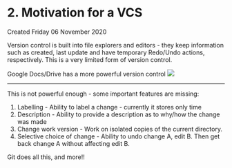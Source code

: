# 2. Motivation for a VCS
Created Friday 06 November 2020

Version control is built into file explorers and editors - they keep information such as created, last update and have temporary Redo/Undo actions, respectively. This is a very limited form of version control.

Google Docs/Drive has a more powerful version control
![](2._Motivation_for_a_VCS-image-1.png)

*****

This is not powerful enough - some important features are missing:

1. Labelling - Ability to label a change - currently it stores only time
2. Description - Ability to provide a description as to why/how the change was made
3. Change work version - Work on isolated copies of the current directory.
4. Selective choice of change - Ability to undo change A, edit B. Then get back change A without affecting edit B.


Git does all this, and more!!

